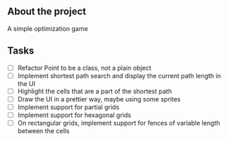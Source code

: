 ## About the project

A simple optimization game

## Tasks

* [ ] Refactor Point to be a class, not a plain object
* [ ] Implement shortest path search and display the current path length in the UI
* [ ] Highlight the cells that are a part of the shortest path
* [ ] Draw the UI in a prettier way, maybe using some sprites
* [ ] Implement support for partial grids
* [ ] Implement support for hexagonal grids
* [ ] On rectangular grids, implement support for fences of variable length between the cells
